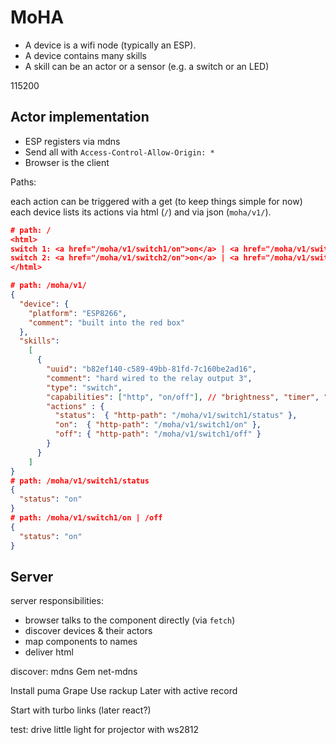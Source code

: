 # MoHA

- A device is a wifi node (typically an ESP).
- A device contains many skills
- A skill can be an actor or a sensor (e.g. a switch or an LED)

115200

## Actor implementation

- ESP registers via mdns
- Send all with `Access-Control-Allow-Origin: *`
- Browser is the client

Paths:

each action can be triggered with a get (to keep things simple for now)
each device lists its actions via html (`/`) and via json (`moha/v1/`).

```json
# path: /
<html>
switch 1: <a href="/moha/v1/switch1/on">on</a> | <a href="/moha/v1/switch1/on">off</a>
switch 2: <a href="/moha/v1/switch2/on">on</a> | <a href="/moha/v1/switch2/on">off</a>
</html>

# path: /moha/v1/
{
  "device": {
    "platform": "ESP8266",
    "comment": "built into the red box"
  },
  "skills":
    [
      {
        "uuid": "b82ef140-c589-49bb-81fd-7c160be2ad16",
        "comment": "hard wired to the relay output 3",
        "type": "switch",
        "capabilities": ["http", "on/off"], // "brightness", "timer", "sleep-mode"
        "actions" : {
          "status":  { "http-path": "/moha/v1/switch1/status" },
          "on":  { "http-path": "/moha/v1/switch1/on" },
          "off": { "http-path": "/moha/v1/switch1/off" }
        }
      }
    ]
}
# path: /moha/v1/switch1/status
{
  "status": "on"
}
# path: /moha/v1/switch1/on | /off
{
  "status": "on"
}
```

## Server

server responsibilities:
- browser talks to the component directly (via `fetch`)
- discover devices & their actors
- map components to names
- deliver html


discover: mdns
Gem net-mdns

Install puma
Grape
Use rackup
Later with active record

Start with turbo links (later react?)

test: drive little light for projector with ws2812
